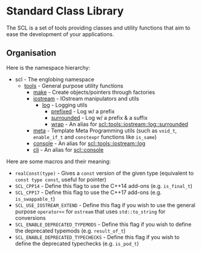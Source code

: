# Standard Class Library
The SCL is a set of tools providing classes and utility functions that aim to ease the development of your applications.



## Organisation

Here is the namespace hierarchy:

* scl - The englobing namespace
  * [tools](#scl-tools) - General purpose utility functions
    * [make](#scl-tools-make) - Create objects/pointers through factories
    * [iostream](#scl-tools-iostream) - IOstream manipulators and utils
      * [log](#scl-tools-iostream-log) - Logging utils
        * [prefixed](#scl-tools-iostream-log-prefixed) - Log w/ a prefix
        * [surrounded](#scl-tools-iostream-log-surrounded) - Log w/ a prefix & a suffix
        * [wrap](#scl-tools-iostream-log-surrounded) - An alias for [scl::tools::iostream::log::surrounded](#scl-tools-iostream-log-surrounded)
    * [meta](#scl-tools-meta) - Template Meta Programming utils (such as `void_t`, `enable_if_t` and `constexpr` functions like `is_same`)
    * [console](#scl-tools-iostream-log) - An alias for [scl::tools::iostream::log](#scl-tools-iostream-log)
    * [cli](#scl-tools-iostream-log) - An alias for [scl::console](#scl-tools-iostream-log)



Here are some macros and their meaning:

* `realConst(type)` - Gives a `const` version of the given type (equivalent to `const type const`, useful for pointer)
* `SCL_CPP14` - Define this flag to use the C++14 add-ons (e.g. `is_final_t`)
* `SCL_CPP17` - Define this flag to use the C++17 add-ons (e.g. `is_swappable_t`)
* `SCL_USE_IOSTREAM_EXTEND` - Define this flag if you wish to use the general purpose `operator<<` for `ostream` that uses `std::to_string` for conversions
* `SCL_ENABLE_DEPRECATED_TYPEMODS` - Define this flag if you wish to define the deprecated typemods (e.g. `result_of_t`)
* `SCL_ENABLE_DEPRECATED_TYPECHECKS` - Define this flag if you wish to define the deprecated typechecks (e.g. `is_pod_t`)

